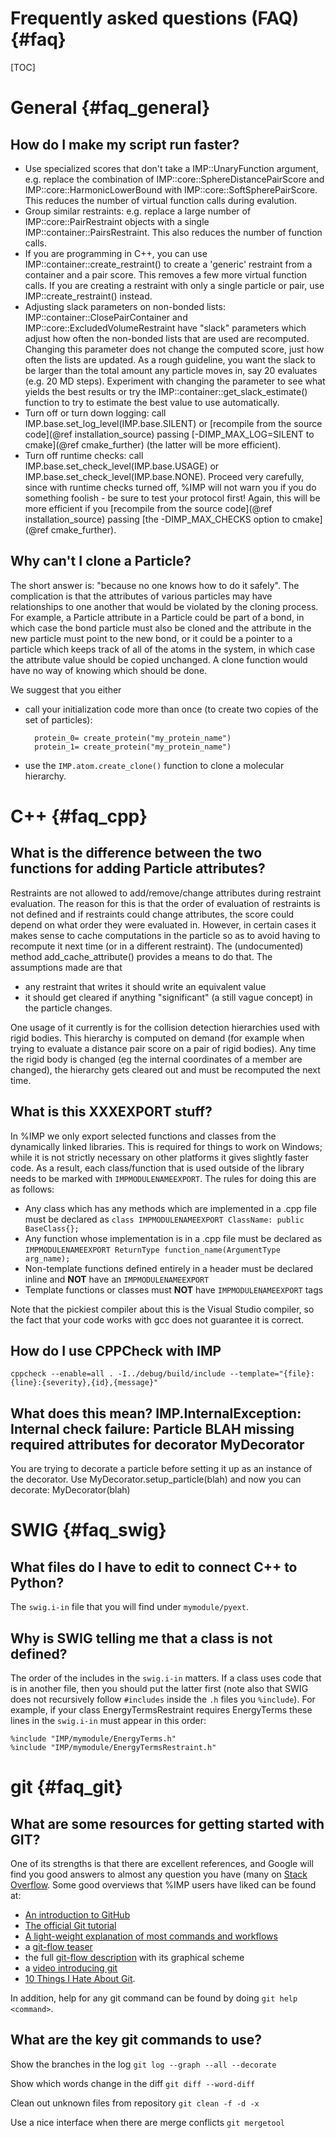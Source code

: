 Frequently asked questions (FAQ) {#faq}
================================

[TOC]

# General {#faq_general}

## How do I make my script run faster?
* Use specialized scores that don't take a IMP::UnaryFunction argument, e.g.
  replace the combination of IMP::core::SphereDistancePairScore and
  IMP::core::HarmonicLowerBound with IMP::core::SoftSpherePairScore.
  This reduces the number of virtual function calls during evalution.
* Group similar restraints: e.g. replace a large number of
  IMP::core::PairRestraint objects with a single
  IMP::container::PairsRestraint. This also reduces the number of
  function calls.
* If you are programming in C++, you can use IMP::container::create_restraint()
  to create a 'generic' restraint from a container and a pair score. This
  removes a few more virtual function calls. If you are creating a restraint
  with only a single particle or pair, use IMP::create_restraint() instead.
* Adjusting slack parameters on non-bonded lists: IMP::container::ClosePairContainer and IMP::core::ExcludedVolumeRestraint have "slack" parameters which adjust how often the non-bonded lists that are used are recomputed. Changing this parameter does not change the computed score, just how often the lists are updated. As a rough guideline, you want the slack to be larger than the total amount any particle moves in, say 20 evaluates (e.g. 20 MD steps). Experiment with changing the parameter to see what yields the  best results or try the IMP::container::get_slack_estimate() function to try to estimate the best value to use automatically.
* Turn off or turn down logging: call IMP.base.set_log_level(IMP.base.SILENT)
  or [recompile from the source code](@ref installation_source) passing
  [-DIMP_MAX_LOG=SILENT to cmake](@ref cmake_further) (the latter will be
  more efficient).
* Turn off runtime checks: call IMP.base.set_check_level(IMP.base.USAGE) or
  IMP.base.set_check_level(IMP.base.NONE). Proceed very carefully, since with
  runtime checks turned off, %IMP will not warn you if you do something
  foolish - be sure to test your protocol first! Again, this will be more
  efficient if you
  [recompile from the source code](@ref installation_source) passing
  [the -DIMP_MAX_CHECKS option to cmake](@ref cmake_further).

## Why can't I clone a Particle?
The short answer is: "because no one knows how to do it safely". The complication is that the attributes of various particles may have relationships to one another that would be violated by the cloning process. For example, a Particle attribute in a Particle could be part of a bond, in which case the bond particle must also be cloned and the attribute in the new particle must point to the new bond, or it could be a pointer to a particle which keeps track of all of the atoms in the system, in which case the attribute value should be copied unchanged. A clone function would have no way of knowing which should be done.

We suggest that you either
* call your initialization code more than once (to create two copies of the set of particles):

        protein_0= create_protein("my_protein_name")
        protein_1= create_protein("my_protein_name")

* use the `IMP.atom.create_clone()` function to clone a molecular hierarchy.

# C++ {#faq_cpp}

## What is the difference between the two functions for adding Particle attributes?

Restraints are not allowed to add/remove/change attributes during restraint evaluation. The reason for this is that the order of evaluation of restraints is not defined and if restraints could change attributes, the score could depend on what order they were evaluated in. However, in certain cases it makes sense to cache computations in the particle so as to avoid having to recompute it next time (or in a different restraint). The (undocumented) method add_cache_attribute() provides a means to do that. The assumptions made are that
- any restraint that writes it should write an equivalent value
- it should get cleared if anything "significant" (a still vague concept) in the particle changes.

One usage of it currently is for the collision detection hierarchies used with rigid bodies. This hierarchy is computed on demand (for example when trying to evaluate a distance pair score on a pair of rigid bodies). Any time the rigid body is changed (eg the internal coordinates of a member are changed), the hierarchy gets cleared out and must be recomputed the next time.

## What is this XXXEXPORT stuff?
In %IMP we only export selected functions and classes from the dynamically linked libraries. This is required for things to work on Windows; while it is not strictly necessary on other platforms it gives slightly faster code. As a result, each class/function that is used outside of the library needs to be marked with `IMPMODULENAMEEXPORT`. The rules for doing this are as follows:

* Any class which has any methods which are implemented in a .cpp file must be declared as
   `class IMPMODULENAMEEXPORT ClassName: public BaseClass{};`
* Any function whose implementation is in a .cpp file must be declared as
   `IMPMODULENAMEEXPORT ReturnType function_name(ArgumentType arg_name);`
* Non-template functions defined entirely in a header must be declared inline and **NOT** have an `IMPMODULENAMEEXPORT`
* Template functions or classes must **NOT** have `IMPMODULENAMEEXPORT` tags

Note that the pickiest compiler about this is the Visual Studio compiler, so the fact that your code works with gcc does not guarantee it is correct.

## How do I use CPPCheck with IMP

`cppcheck --enable=all . -I../debug/build/include --template="{file}:{line}:{severity},{id},{message}"`

## What does this mean? IMP.InternalException: Internal check failure: Particle BLAH missing required attributes for decorator MyDecorator

You are trying to decorate a particle before setting it up as an instance of the decorator. Use MyDecorator.setup_particle(blah)
and now you can decorate:
MyDecorator(blah)

# SWIG {#faq_swig}

## What files do I have to edit to connect C++ to Python?

The `swig.i-in` file that you will find under `mymodule/pyext`.

## Why is SWIG telling me that a class is not defined?

The order of the includes in the `swig.i-in` matters. If a class uses code that is in another file, then you should put the latter first (note also that SWIG does not recursively follow `#includes` inside the `.h` files you `%include`). For example, if your class EnergyTermsRestraint requires EnergyTerms these lines in the `swig.i-in` must appear in this order:

    %include "IMP/mymodule/EnergyTerms.h"
    %include "IMP/mymodule/EnergyTermsRestraint.h"

# git {#faq_git}

## What are some resources for getting started with GIT?
One of its strengths is that there are excellent references, and Google will find you good answers to almost any question you have (many on [Stack Overflow](http://www.stackoverflow.com). Some good overviews that %IMP users have liked can be found at:
* [An introduction to GitHub](http://kbroman.github.io/github_tutorial)
* [The official Git tutorial](http://git-scm.com/book/en/Getting-Started)
* [A light-weight explanation of most commands and workflows](http://www.atlassian.com/git/)
* a [git-flow teaser](http://jeffkreeftmeijer.com/2010/why-arent-you-using-git-flow/)
* the full [git-flow description](http://nvie.com/posts/a-successful-git-branching-model/) with its graphical scheme
* a [video introducing git](http://www.youtube.com/watch?v=7N6VBtkCHSQ)
* [10 Things I Hate About Git](http://steveko.wordpress.com/2012/02/24/10-things-i-hate-about-git/).

In addition, help for any git command can be found by doing `git help <command>`.

## What are the key git commands to use?

Show the branches in the log
`git log --graph --all --decorate`

Show which words change in the diff
`git diff --word-diff`  

Clean out unknown files from repository
`git clean -f -d -x`

Use a nice interface when there are merge conflicts
`git mergetool`
